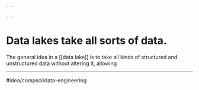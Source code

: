 ```yaml
---

---
```

# Data lakes take all sorts of data. 
The general idea in a [[data lake]] is to take all kinds of structured and unstructured data without altering it, allowing 

---
#idea/compsci/data-engineering 